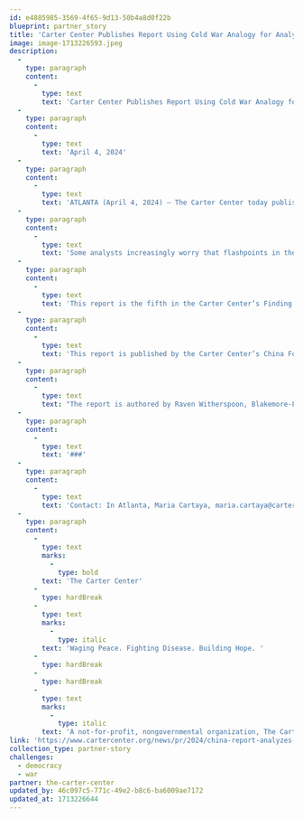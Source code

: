 ```yaml
---
id: e4885985-3569-4f65-9d13-50b4a8d0f22b
blueprint: partner_story
title: 'Carter Center Publishes Report Using Cold War Analogy for Analyzing How Nuclear War Between the U.S. and China Can Be Averted'
image: image-1713226593.jpeg
description:
  -
    type: paragraph
    content:
      -
        type: text
        text: 'Carter Center Publishes Report Using Cold War Analogy for Analyzing How Nuclear War Between the U.S. and China Can Be Averted'
  -
    type: paragraph
    content:
      -
        type: text
        text: 'April 4, 2024'
  -
    type: paragraph
    content:
      -
        type: text
        text: 'ATLANTA (April 4, 2024) — The Carter Center today published “Modernizing Sino-U.S. Confidence-Building Measures: Cold War Case Studies and Chinese Perspectives,” the latest installment in the Finding Firmer Ground report series examining how rising Sino-American tensions have prompted widespread discussion of a “New Cold War.”'
  -
    type: paragraph
    content:
      -
        type: text
        text: 'Some analysts increasingly worry that flashpoints in the bilateral relationship could trigger conventional war that could escalate to the nuclear domain. This research utilizes the Cold War analogy as a starting point for analyzing how nuclear war between the U.S. and China can be averted.'
  -
    type: paragraph
    content:
      -
        type: text
        text: 'This report is the fifth in the Carter Center’s Finding Firmer Ground report series, which explores how dialogue, conflict management, and collaboration between the U.S. and China can sustain peace and prosperity in East Asia. Previous reports have examined the role of civil society, the agricultural sector, educational exchange, and the role of high technology in U.S.-China relations.'
  -
    type: paragraph
    content:
      -
        type: text
        text: 'This report is published by the Carter Center’s China Focus. The editors are Yawei Liu, senior advisor on China at The Carter Center, and Michael Cerny, program associate for the Center’s Peace Programs. '
  -
    type: paragraph
    content:
      -
        type: text
        text: "The report is authored by Raven Witherspoon, Blakemore-Freeman fellow at Tsinghua's Inter-University Program for Chinese Language and pre-doctoral research fellow at Princeton University's Science and Global Security program; Jenna Wichterman, recent graduate of Johns Hopkins School of Advanced International Studies (SAIS) and student at Tsinghua's Inter-University Program for Chinese Language Studies; Shivam Shankar Singh, author of “How to Win an Indian Election” (Penguin, 2019) and “The Art of Conjuring Alternate Realities: How Information Warfare Shapes Your World” (Harper Collins, 2021)."
  -
    type: paragraph
    content:
      -
        type: text
        text: '###'
  -
    type: paragraph
    content:
      -
        type: text
        text: 'Contact: In Atlanta, Maria Cartaya, maria.cartaya@cartercenter.org'
  -
    type: paragraph
    content:
      -
        type: text
        marks:
          -
            type: bold
        text: 'The Carter Center'
      -
        type: hardBreak
      -
        type: text
        marks:
          -
            type: italic
        text: 'Waging Peace. Fighting Disease. Building Hope. '
      -
        type: hardBreak
      -
        type: hardBreak
      -
        type: text
        marks:
          -
            type: italic
        text: 'A not-for-profit, nongovernmental organization, The Carter Center has helped to improve life for people in over 80 countries by resolving conflicts; advancing democracy, human rights, and economic opportunity; preventing diseases; and improving mental health care. The Carter Center was founded in 1982 by former U.S. President Jimmy Carter and former First Lady Rosalynn Carter, in partnership with Emory University, to advance peace and health worldwide.'
link: 'https://www.cartercenter.org/news/pr/2024/china-report-analyzes-how-to-prevent-nuclear-war.html'
collection_type: partner-story
challenges:
  - democracy
  - war
partner: the-carter-center
updated_by: 46c097c5-771c-49e2-b8c6-ba6009ae7172
updated_at: 1713226644
---
```

